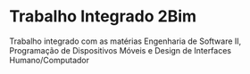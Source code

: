 # Trabalho Integrado 2Bim
 Trabalho integrado com as matérias Engenharia de Software II, Programação de Dispositivos Móveis e Design de Interfaces Humano/Computador
